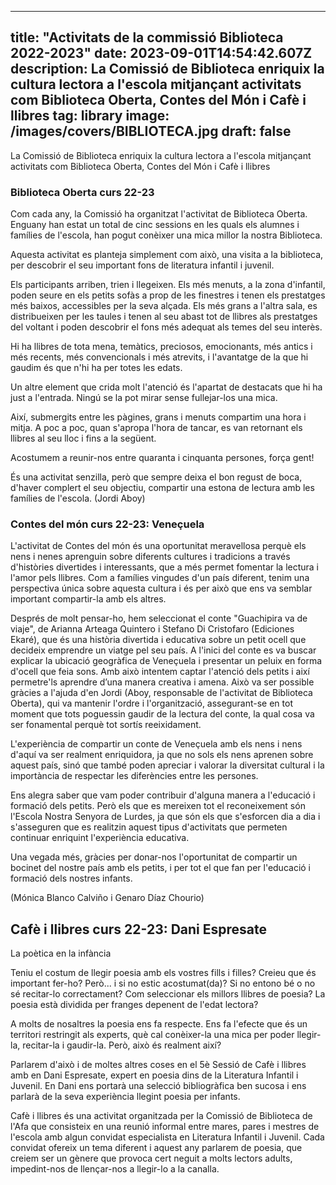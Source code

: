 
---
title: "Activitats de la commissió Biblioteca 2022-2023"
date: 2023-09-01T14:54:42.607Z
description: La Comissió de Biblioteca enriquix la cultura lectora a l'escola mitjançant activitats com Biblioteca Oberta, Contes del Món i Cafè i llibres
tag: library
image: /images/covers/BIBLIOTECA.jpg
draft: false
---

La Comissió de Biblioteca enriquix la cultura lectora a l'escola mitjançant activitats com Biblioteca Oberta, Contes del Món i Cafè i llibres

### Biblioteca Oberta curs 22-23

Com cada any, la Comissió ha organitzat l'activitat de Biblioteca Oberta. Enguany han estat un total de cinc sessions en les quals els alumnes i famílies de l'escola, han pogut conèixer una mica millor la nostra Biblioteca.

Aquesta activitat es planteja simplement com això, una visita a la biblioteca, per descobrir el seu important fons de literatura infantil i juvenil.

Els participants arriben, trien i llegeixen. Els més menuts, a la zona d'infantil, poden seure en els petits sofàs a prop de les finestres i tenen els prestatges més baixos, accessibles per la seva alçada. Els més grans a l'altra sala, es distribueixen per les taules i tenen al seu abast tot de llibres als prestatges del voltant i poden descobrir el fons més adequat als temes del seu interès.

Hi ha llibres de tota mena, temàtics, preciosos, emocionants, més antics i més recents, més convencionals i més atrevits, i l'avantatge de la que hi gaudim és que n'hi ha per totes les edats.

Un altre element que crida molt l'atenció és l'apartat de destacats que hi ha just a l'entrada. Ningú se la pot mirar sense fullejar-los una mica.

Així, submergits entre les pàgines, grans i menuts compartim una hora i mitja. A poc a poc, quan s'apropa l'hora de tancar, es van retornant els llibres al seu lloc i fins a la següent.

Acostumem a reunir-nos entre quaranta i cinquanta persones, força gent!

És una activitat senzilla, però que sempre deixa el bon regust de boca, d'haver complert el seu objectiu, compartir una estona de lectura amb les famílies de l'escola.
(Jordi Aboy)

### Contes del món curs 22-23: Veneçuela

L'activitat de Contes del món és una oportunitat meravellosa perquè els
nens i nenes aprenguin sobre diferents cultures i tradicions a través d'històries divertides i
interessants, que a més permet fomentar la lectura i l'amor pels llibres. Com a famílies vingudes d'un país diferent, tenim una perspectiva única sobre aquesta cultura i és per això que ens va semblar important compartir-la amb els altres. 

Després de molt pensar-ho, hem seleccionat el conte "Guachipira va de viaje", de Arianna Arteaga Quintero i Stefano Di Cristofaro (Ediciones Ekaré), que és una història divertida i educativa sobre un petit ocell que decideix emprendre un viatge pel seu país. A l'inici del conte es va buscar explicar la ubicació geogràfica de Veneçuela i presentar un peluix en forma d'ocell que feia sons. Amb això intentem captar l'atenció dels petits i així permetre'ls aprendre d’una manera creativa i amena. Això va ser possible gràcies a l'ajuda d'en Jordi (Aboy, responsable de l'activitat de Biblioteca Oberta), qui va mantenir l'ordre i l'organització, assegurant-se en tot moment que tots poguessin gaudir de la lectura del conte, la qual cosa va ser fonamental perquè tot sortís reeixidament.

L'experiència de compartir un conte de Veneçuela amb els nens i nens d'aquí va ser
realment enriquidora, ja que no sols els nens aprenen sobre aquest país, sinó
que també poden apreciar i valorar la diversitat cultural i la importància de
respectar les diferències entre les persones. 

Ens alegra saber que vam poder contribuir d'alguna manera a l'educació i
formació dels petits. Però els que es mereixen tot el reconeixement són l'Escola
Nostra Senyora de Lurdes, ja que són els que s'esforcen dia a dia i s'asseguren
que es realitzin aquest tipus d'activitats que permeten continuar
enriquint l'experiència educativa.

Una vegada més, gràcies per donar-nos l'oportunitat de compartir un bocinet del
nostre país amb els petits, i per tot el que fan per l'educació i formació
dels nostres infants.

(Mónica Blanco Calviño i Genaro Díaz Chourio)

## Cafè i llibres curs 22-23: Dani Espresate

La poètica en la infància

Teniu el costum de llegir poesia amb els vostres fills i filles? 
Creieu que és important fer-ho?
Però... i si no estic acostumat(da)? Si no entono bé o no sé recitar-lo correctament?
Com seleccionar els millors llibres de poesia? 
La poesia està dividida per franges depenent de l'edat lectora? 

A molts de nosaltres la poesia ens fa respecte.
Ens fa l'efecte que és un territori restringit als experts, què cal conèixer-la una mica per poder llegir-la, recitar-la i gaudir-la.
Però, això és realment així?

Parlarem d'això i de moltes altres coses en el 5è Sessió de Cafè i llibres amb en Dani Espresate, expert en poesia dins de la Literatura Infantil i Juvenil. En Dani ens portarà una selecció bibliogràfica ben sucosa i ens parlarà de la seva experiència llegint poesia per infants.

Cafè i llibres és una activitat organitzada per la Comissió de Biblioteca de l'Afa que consisteix en una reunió informal entre mares, pares i mestres de l'escola amb algun convidat especialista en Literatura Infantil i Juvenil. Cada convidat ofereix un tema diferent i aquest any parlarem de poesia, que creiem ser un gènere que provoca cert neguit a molts lectors adults, impedint-nos de llençar-nos a llegir-lo a la canalla.